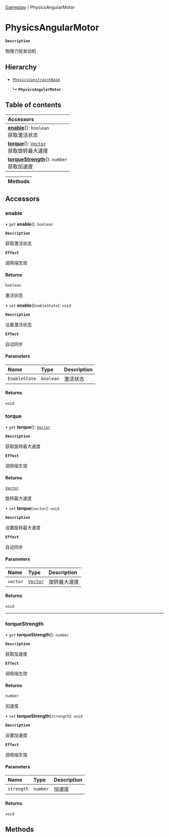 [Gameplay](../modules/Gameplay.Gameplay.md) / PhysicsAngularMotor

# PhysicsAngularMotor <Badge type="tip" text="Class" />

**`Description`**

物理力矩发动机

## Hierarchy

- [`PhysicsConstraintBase`](Gameplay.PhysicsConstraintBase.md)

  ↳ **`PhysicsAngularMotor`**

## Table of contents

| Accessors |
| :-----|
| **[enable](Gameplay.PhysicsAngularMotor.md#enable)**(): `boolean` <br> 获取激活状态|
| **[torque](Gameplay.PhysicsAngularMotor.md#torque)**(): [`Vector`](Type.Vector.md) <br> 获取旋转最大速度|
| **[torqueStrength](Gameplay.PhysicsAngularMotor.md#torquestrength)**(): `number` <br> 获取加速度|

| Methods |
| :-----|

## Accessors

### enable

• `get` **enable**(): `boolean`

**`Description`**

获取激活状态

**`Effect`**

调用端生效

#### Returns

`boolean`

激活状态

• `set` **enable**(`EnableState`): `void`

**`Description`**

设置激活状态

**`Effect`**

自动同步

#### Parameters

| Name | Type | Description |
| :------ | :------ | :------ |
| `EnableState` | `boolean` | 激活状态 |

#### Returns

`void`


### torque

• `get` **torque**(): [`Vector`](Type.Vector.md)

**`Description`**

获取旋转最大速度

**`Effect`**

调用端生效

#### Returns

[`Vector`](Type.Vector.md)

旋转最大速度

• `set` **torque**(`vector`): `void`

**`Description`**

设置旋转最大速度

**`Effect`**

自动同步

#### Parameters

| Name | Type | Description |
| :------ | :------ | :------ |
| `vector` | [`Vector`](Type.Vector.md) | 旋转最大速度 |

#### Returns

`void`

___

### torqueStrength

• `get` **torqueStrength**(): `number`

**`Description`**

获取加速度

**`Effect`**

调用端生效

#### Returns

`number`

加速度

• `set` **torqueStrength**(`strength`): `void`

**`Description`**

设置加速度

**`Effect`**

调用端生效

#### Parameters

| Name | Type | Description |
| :------ | :------ | :------ |
| `strength` | `number` | 加速度 |

#### Returns

`void`


## Methods